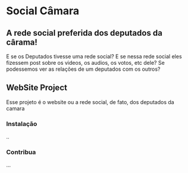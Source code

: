 # Social Câmara
## A rede social preferida dos deputados da cârama!


E se os Deputados tivesse uma rede social? E se nessa rede social eles fizessem post sobre os videos, os audios, os votos, etc dele? Se podessemos ver as relações de um deputados com os outros?

## WebSite Project

Esse projeto é o website ou a rede social, de fato, dos deputados da camara

### Instalação
..

### Contribua
...